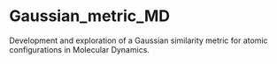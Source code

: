 # Gaussian_metric_MD
Development and exploration of a Gaussian similarity metric for atomic configurations in Molecular Dynamics.
